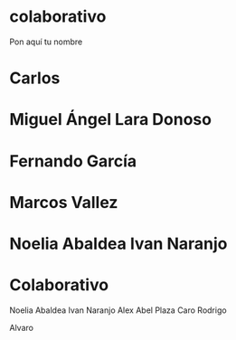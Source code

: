 
# colaborativo
Pon aquí tu nombre

Carlos
=======
Miguel Ángel Lara Donoso
=======

Fernando García
=======

Marcos Vallez
=======
Noelia Abaldea
Ivan Naranjo
=======
# Colaborativo

Noelia Abaldea
Ivan Naranjo
Alex
Abel Plaza Caro
Rodrigo

Alvaro